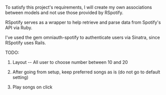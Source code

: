To satisfy this project's requirements, I will create my own associations between models and not use those provided by RSpotify.

RSpotify serves as a wrapper to help retrieve and parse data from Spotify's API via Ruby.

I've used the gem omniauth-spotify to authenticate users via Sinatra, since RSpotify uses Rails.

TODO:

1. Layout -- All user to choose number between 10 and 20

2. After going from setup, keep preferred songs as is (do not go to default setting)

3. Play songs on click